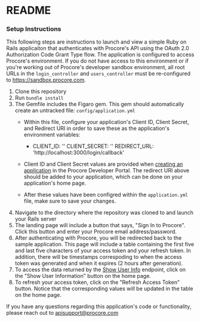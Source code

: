 # README

### Setup Instructions
This following steps are instructions to launch and view a simple Ruby on Rails applicaiton that authenticates with Procore's API using the OAuth 2.0 Authorization Code Grant Type flow. The application is configured to access Procore's environment. If you do not have access to this environment or if you're working out of Procore's developer sandbox environment, all root URLs in the `login_controller` and `users_controller` must be re-configured to https://sandbox.procore.com.

1. Clone this repository
2. Run `bundle install`
3. The Gemfile includes the Figaro gem. This gem should automatically create an untracked file: `config/application.yml`
    * Within this file, configure your application's Client ID, Client Secret, and Redirect URI in order to save these as the application's environment variables:
        * CLIENT_ID: ''
        CLIENT_SECRET: ''
        REDIRECT_URL: 'http://localhost:3000/login/callback'

    * Client ID and Client Secret values are provided when [creating an application](https://developers.procore.com/documentation/new-application) in the Procore Developer Portal. The redirect URI above should be added to your application, which can be done on your application's home page.
    * After these values have been configred within the `application.yml` file, make sure to save your changes.
4. Navigate to the directory where the repository was cloned to and launch your Rails server
5. The landing page will include a button that says, "Sign In to Procore". Click this button and enter your Procore email address/password.
6. After authenticating with Procore, you will be redirected back to the sample application. This page will include a table containing the first five and last five characters of your access token and your refresh token. In addition, there will be timestamps correspoding to when the access token was generated and when it expires (2 hours after generation).
7. To access the data returned by the [Show User Info](https://developers.procore.com/reference/me) endpoint, click on the "Show User Information" button on the home page.
8. To refresh your access token, click on the "Refresh Access Token" button. Notice that the corresponding values will be updated in the table on the home page.

If you have any questions regarding this application's code or functionality, please reach out to apisupport@procore.com
